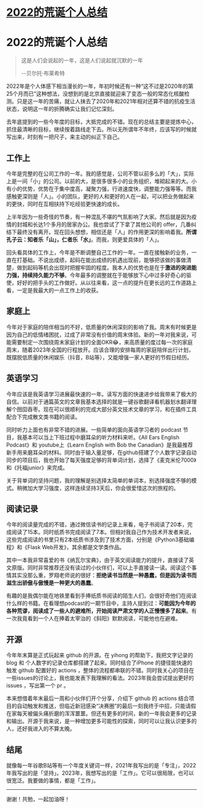# [2022的荒诞个人总结](https://github.com/mengziin/gitblog/issues/11)

# 2022的荒诞个人总结

> 这是人们会说起的一年，这是人们说起就沉默的一年
>
> --贝尔托·布莱希特

2022年是个人体感下相当漫长的一年，年初时候还有一种“这不过是2020年的第25个月而已”这种想法，没想到的是北京直接就迎来了变态一般的常态化核酸检测。只是这一年的苦痛，就让人抹去了2020年和2021年相对还算不错的抗疫生活状态，说明这一年的折腾确实让我们记忆深刻。

去年底提到的一些今年度的目标，大抵完成的不错。现在的总结主要是提炼中心，抓住最清晰的目标，继续按着路线走下去。所以无所谓年不年终，应该写的时候就写出来，时刻有一把尺子，来主动的纠正下自己。

## 工作上

今年是完整的在公司工作的一年。我的感觉是，公司不管以前多么的「大」，实际上是一间「小」的公司。以前的大，是很多很多小的业务组织，堆砌起来的大。小有小的优势，优势在于集中度高，凝聚力强，行进速度快，调整能力强等等。而我感触更深则是「人」。小的团队，更好的人和更好的人在一起，可以把业务做起来的更快，同时在互相扶持下吃经验更快速的成长。

上半年因为一些奇怪的节奏，有一种混乱不堪的气氛影响了大家。然后就是因为疫情的封城和长达1个多月的居家办公。我也尝试了下拿了其他公司的 offer，几番纠结下最终没有离开。现在回头想想，相信还是「人」的作用更深的影响着我。**所谓孔子云：知者乐「山」，仁者乐「水」**。而我，则更爱具体的「人」。

回头看具体的工作上，今年是不断调整自己工作的一年。一直在接触新的业务，一直在打基础。不说出成绩，起码在能出成绩的机遇出现前，能够把该做的事做清楚，做到起码等机会出现时把握牢固的程度。我本人的优势也是在于**激进的突进能力强，持续持久能力不够**。今年最多的调整就在于能够放下心中过多好奇心的驱使，好好的把手头的工作做好。从以往来看，这一点的提升在更长远的工作道路上看，一定是我最大的一点工作上的收获。

## 家庭上

今年对于家庭的陪伴相当的不好，低质量的休闲深刻的影响了我。周末有时候更是因为自己的低情绪困扰，过成了非常没有价值的周末体验。新的一年对我来说，可能需要制定一次围绕周末家庭计划的全面OKR😂，来高质量的度过每一次的家庭周末，随着2023年全国的行程放开。应该合理的安排每周的家庭陪伴出行计划，既摆脱低质量的休闲娱乐（抖音，B站等），又能增强一家人更好的节假日经历。

## 英语学习

今年应该是我英语学习进展最快速的一年。读写方面的快速进步给我带来了极大的自信。以前对于通篇英文的文章我基本选择的就是一键谷歌翻译看机器划水翻译理解个囫囵吞枣。现在可以很顺利的完成大部分英文技术文章的学习，和在插件工具配合下完成散文类书籍的阅读。

同时听力上面也有非常不错的进展。一些简单的面向英语学习者的 podcast 节目，我基本可以当上下班过程中磨耳朵的听力材料来听。《All Ears English Podcast》和 youtube上《Learn English with Bob the Canadian》是我最推荐新手用来磨耳朵的材料。同时由于输入量足够，在github搭建了个人数字记录自动同步的项目后，我也开始了每天强度足够的背单词计划，选择了《麦克米伦7000》和《托福junior》来完成。

关于背单词的坚持问题，我的理解是别选择太简单的单词本，别选择强度不够的模式。稍微加大学习强度，这样连续坚持3天后，你会很爱惜这次的旅程的。

## 阅读记录

今年的阅读量完成的不错，通过微信读书的记录上来看，电子书阅读了20本，完成阅读了15本。同时纸质书完成阅读了7本。但相对我自己作为技术开发者来说，这些完成阅读的书里只有2本纸质书涉及到了技术方面，分别是《Python3基础编程》和《Flask Web开发》，其余都是文学类作品。

其中一本我非常喜爱的书《纳瓦尔宝典》，由于英文阅读能力的提升，直接读了英文原版。同时非常推荐还没有读过的小伙伴们，可以上手直接读一读。阅读这个事情其实没那么重，罗翔老师说的很好：**拒绝读书当然是一种愚蠢，但是因为读书而滋生出骄傲与傲慢是一种更大的愚蠢**。

有趣的是我偶尔能在地铁里看到手捧纸质书阅读的陌生人们，会很好奇他们在阅读什么样的书籍。在看理想podcast的一期节目中，主持人提到过：**可能因为今年的各种荒谬，阅读成了一些人的避难所，开始阅读严肃文学的人正慢慢多了起来**。有一次我竟看到一个人在捧着太宰治的《斜阳》默默阅读，可能他也在避难。

## 开源

今年年末算是正式玩起来 github 的开源。在 yihong 的帮助下，我把文字记录的 blog 和 个人数字的记录仓库都搭建了起来。同时结合了iPhone 的捷径能快速的触发 github 配置好的 actions ，整体的流程都串联的不错。同时我关心的项目在一些issues的讨论上，我也能发表下我理解的看法。2023年我会尝试提出更好的 issues ，写出第一个 pr 。

本来想借着年末最后一周和小伙伴们开个分享，介绍下 github 的 actions 结合项目的自动触发和推送，但临近新冠感染“决赛圈”的最后一刻我终于中招，只能请假在家每天被偏头痛折磨的浑浑噩噩。但还有更多的时间，新的一年我会更多的记录和输出。开源于我来说，是一种增加更多可能性的探索，同时可以让我认识更多的人，还好我进入的不算太晚。

## 结尾

就像每一年谷歌B站等有一个年度关键词一样，2021年我写出的是「专注」，2022年我写出的是「坚持」。2023年，我想写出的是「工作」。它可以很局限，也可以很宽泛。我要做的事情，都是「工作」。


---

> 

谢谢！共勉，一起加油呀！